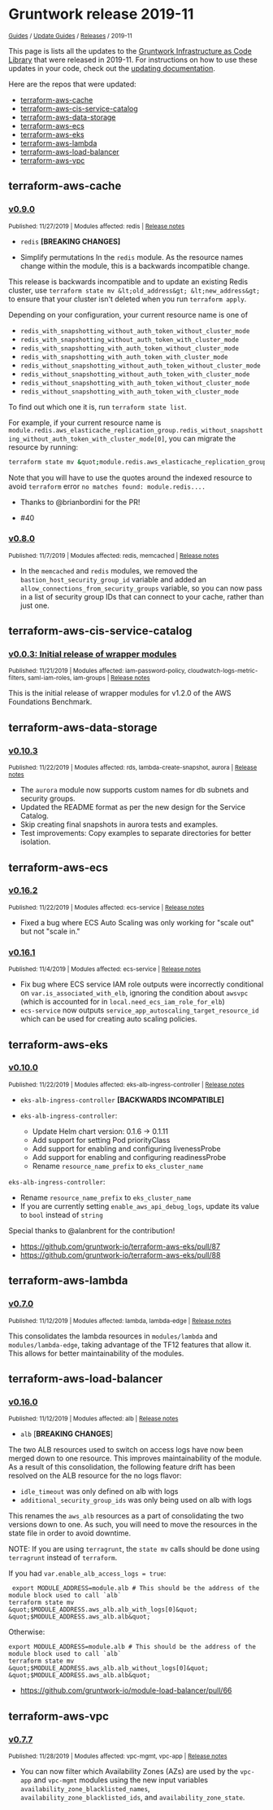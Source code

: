 
# Gruntwork release 2019-11

<p style={{marginTop: "-25px"}}><small><a href="/guides">Guides</a> / <a href="/guides/stay-up-to-date">Update Guides</a> / <a href="/guides/stay-up-to-date/releases">Releases</a> / 2019-11</small></p>

This page is lists all the updates to the [Gruntwork Infrastructure as Code
Library](https://gruntwork.io/infrastructure-as-code-library/) that were released in 2019-11. For instructions
on how to use these updates in your code, check out the [updating
documentation](/library/stay-up-to-date/updating).

Here are the repos that were updated:

- [terraform-aws-cache](#terraform-aws-cache)
- [terraform-aws-cis-service-catalog](#terraform-aws-cis-service-catalog)
- [terraform-aws-data-storage](#terraform-aws-data-storage)
- [terraform-aws-ecs](#terraform-aws-ecs)
- [terraform-aws-eks](#terraform-aws-eks)
- [terraform-aws-lambda](#terraform-aws-lambda)
- [terraform-aws-load-balancer](#terraform-aws-load-balancer)
- [terraform-aws-vpc](#terraform-aws-vpc)


## terraform-aws-cache


### [v0.9.0](https://github.com/gruntwork-io/terraform-aws-cache/releases/tag/v0.9.0)

<p style={{marginTop: "-20px", marginBottom: "10px"}}>
  <small>Published: 11/27/2019 | Modules affected: redis | <a href="https://github.com/gruntwork-io/terraform-aws-cache/releases/tag/v0.9.0">Release notes</a></small>
</p>

<div style={{"overflow":"hidden","textOverflow":"ellipsis","display":"-webkit-box","WebkitLineClamp":10,"lineClamp":10,"WebkitBoxOrient":"vertical"}}>


- `redis` **[BREAKING CHANGES]**


- Simplify permutations In the `redis` module. As the resource names change within the module, this is a backwards incompatible change.


This release is backwards incompatible and to update an existing Redis cluster, use `terraform state mv &lt;old_address&gt; &lt;new_address&gt;` to ensure that your cluster isn&apos;t deleted when you run `terraform apply`.

Depending on your configuration, your current resource name is one of
- `redis_with_snapshotting_without_auth_token_without_cluster_mode`
- `redis_with_snapshotting_without_auth_token_with_cluster_mode`
- `redis_with_snapshotting_with_auth_token_without_cluster_mode`
- `redis_with_snapshotting_with_auth_token_with_cluster_mode`
- `redis_without_snapshotting_without_auth_token_without_cluster_mode`
- `redis_without_snapshotting_without_auth_token_with_cluster_mode`
- `redis_without_snapshotting_with_auth_token_without_cluster_mode`
- `redis_without_snapshotting_with_auth_token_with_cluster_mode`

To find out which one it is, run `terraform state list`.

For example, if your current resource name is `module.redis.aws_elasticache_replication_group.redis_without_snapshotting_without_auth_token_with_cluster_mode[0]`, you can migrate the resource by running:

```bash
terraform state mv &quot;module.redis.aws_elasticache_replication_group.redis_without_snapshotting_without_auth_token_with_cluster_mode[0]&quot; module.redis.aws_elasticache_replication_group.redis
```
Note that you will have to use the quotes around the indexed resource to avoid `terraform` error `no matches found: module.redis....`


* Thanks to @brianbordini for the PR!


- #40


</div>


### [v0.8.0](https://github.com/gruntwork-io/terraform-aws-cache/releases/tag/v0.8.0)

<p style={{marginTop: "-20px", marginBottom: "10px"}}>
  <small>Published: 11/7/2019 | Modules affected: redis, memcached | <a href="https://github.com/gruntwork-io/terraform-aws-cache/releases/tag/v0.8.0">Release notes</a></small>
</p>

<div style={{"overflow":"hidden","textOverflow":"ellipsis","display":"-webkit-box","WebkitLineClamp":10,"lineClamp":10,"WebkitBoxOrient":"vertical"}}>



- In the `memcached` and `redis` modules, we removed the `bastion_host_security_group_id` variable and added an `allow_connections_from_security_groups` variable, so you can now pass in a list of security group IDs that can connect to your cache, rather than just one.


</div>



## terraform-aws-cis-service-catalog


### [v0.0.3: Initial release of wrapper modules](https://github.com/gruntwork-io/terraform-aws-cis-service-catalog/releases/tag/v0.0.3)

<p style={{marginTop: "-20px", marginBottom: "10px"}}>
  <small>Published: 11/21/2019 | Modules affected: iam-password-policy, cloudwatch-logs-metric-filters, saml-iam-roles, iam-groups | <a href="https://github.com/gruntwork-io/terraform-aws-cis-service-catalog/releases/tag/v0.0.3">Release notes</a></small>
</p>

<div style={{"overflow":"hidden","textOverflow":"ellipsis","display":"-webkit-box","WebkitLineClamp":10,"lineClamp":10,"WebkitBoxOrient":"vertical"}}>



This is the initial release of wrapper modules for v1.2.0 of the AWS Foundations Benchmark.



</div>



## terraform-aws-data-storage


### [v0.10.3](https://github.com/gruntwork-io/terraform-aws-data-storage/releases/tag/v0.10.3)

<p style={{marginTop: "-20px", marginBottom: "10px"}}>
  <small>Published: 11/22/2019 | Modules affected: rds, lambda-create-snapshot, aurora | <a href="https://github.com/gruntwork-io/terraform-aws-data-storage/releases/tag/v0.10.3">Release notes</a></small>
</p>

<div style={{"overflow":"hidden","textOverflow":"ellipsis","display":"-webkit-box","WebkitLineClamp":10,"lineClamp":10,"WebkitBoxOrient":"vertical"}}>



- The `aurora` module now supports custom names for db subnets and security groups.
- Updated the README format as per the new design for the Service Catalog.
- Skip creating final snapshots in aurora tests and examples.
- Test improvements: Copy examples to separate directories for better isolation.




</div>



## terraform-aws-ecs


### [v0.16.2](https://github.com/gruntwork-io/terraform-aws-ecs/releases/tag/v0.16.2)

<p style={{marginTop: "-20px", marginBottom: "10px"}}>
  <small>Published: 11/22/2019 | Modules affected: ecs-service | <a href="https://github.com/gruntwork-io/terraform-aws-ecs/releases/tag/v0.16.2">Release notes</a></small>
</p>

<div style={{"overflow":"hidden","textOverflow":"ellipsis","display":"-webkit-box","WebkitLineClamp":10,"lineClamp":10,"WebkitBoxOrient":"vertical"}}>



- Fixed a bug where ECS Auto Scaling was only working for &quot;scale out&quot; but not &quot;scale in.&quot;



</div>


### [v0.16.1](https://github.com/gruntwork-io/terraform-aws-ecs/releases/tag/v0.16.1)

<p style={{marginTop: "-20px", marginBottom: "10px"}}>
  <small>Published: 11/4/2019 | Modules affected: ecs-service | <a href="https://github.com/gruntwork-io/terraform-aws-ecs/releases/tag/v0.16.1">Release notes</a></small>
</p>

<div style={{"overflow":"hidden","textOverflow":"ellipsis","display":"-webkit-box","WebkitLineClamp":10,"lineClamp":10,"WebkitBoxOrient":"vertical"}}>



- Fix bug where ECS service IAM role outputs were incorrectly conditional on `var.is_associated_with_elb`, ignoring the condition about `awsvpc` (which is accounted for in `local.need_ecs_iam_role_for_elb`)
- `ecs-service` now outputs `service_app_autoscaling_target_resource_id` which can be used for creating auto scaling policies.




</div>



## terraform-aws-eks


### [v0.10.0](https://github.com/gruntwork-io/terraform-aws-eks/releases/tag/v0.10.0)

<p style={{marginTop: "-20px", marginBottom: "10px"}}>
  <small>Published: 11/22/2019 | Modules affected: eks-alb-ingress-controller | <a href="https://github.com/gruntwork-io/terraform-aws-eks/releases/tag/v0.10.0">Release notes</a></small>
</p>

<div style={{"overflow":"hidden","textOverflow":"ellipsis","display":"-webkit-box","WebkitLineClamp":10,"lineClamp":10,"WebkitBoxOrient":"vertical"}}>


- `eks-alb-ingress-controller` **[BACKWARDS INCOMPATIBLE]**


- `eks-alb-ingress-controller`:
  - Update Helm chart version: 0.1.6 -&gt; 0.1.11
  - Add support for setting Pod priorityClass
  - Add support for enabling and configuring livenessProbe
  - Add support for enabling and configuring readinessProbe
  - Rename `resource_name_prefix` to `eks_cluster_name`


`eks-alb-ingress-controller`:
- Rename `resource_name_prefix` to `eks_cluster_name`
- If you are currently setting `enable_aws_api_debug_logs`, update its value to `bool` instead of `string`


Special thanks to @alanbrent for the contribution!


- https://github.com/gruntwork-io/terraform-aws-eks/pull/87
- https://github.com/gruntwork-io/terraform-aws-eks/pull/88


</div>



## terraform-aws-lambda


### [v0.7.0](https://github.com/gruntwork-io/terraform-aws-lambda/releases/tag/v0.7.0)

<p style={{marginTop: "-20px", marginBottom: "10px"}}>
  <small>Published: 11/12/2019 | Modules affected: lambda, lambda-edge | <a href="https://github.com/gruntwork-io/terraform-aws-lambda/releases/tag/v0.7.0">Release notes</a></small>
</p>

<div style={{"overflow":"hidden","textOverflow":"ellipsis","display":"-webkit-box","WebkitLineClamp":10,"lineClamp":10,"WebkitBoxOrient":"vertical"}}>



This consolidates the lambda resources in `modules/lambda` and `modules/lambda-edge`, taking advantage of the TF12 features that allow it. This allows for better maintainability of the modules.



</div>



## terraform-aws-load-balancer


### [v0.16.0](https://github.com/gruntwork-io/terraform-aws-load-balancer/releases/tag/v0.16.0)

<p style={{marginTop: "-20px", marginBottom: "10px"}}>
  <small>Published: 11/12/2019 | Modules affected: alb | <a href="https://github.com/gruntwork-io/terraform-aws-load-balancer/releases/tag/v0.16.0">Release notes</a></small>
</p>

<div style={{"overflow":"hidden","textOverflow":"ellipsis","display":"-webkit-box","WebkitLineClamp":10,"lineClamp":10,"WebkitBoxOrient":"vertical"}}>


* `alb` [**BREAKING CHANGES**]


The two ALB resources used to switch on access logs have now been merged down to one resource. This improves maintainability of the module. As a result of this consolidation, the following feature drift has been resolved on the ALB resource for the no logs flavor:

- `idle_timeout` was only defined on alb with logs
- `additional_security_group_ids` was only being used on alb with logs


This renames the `aws_alb` resources as a part of consolidating the two versions down to one. As such, you will need to move the resources in the state file in order to avoid downtime.

NOTE: If you are using `terragrunt`, the `state mv` calls should be done using `terragrunt` instead of `terraform`.

If you had `var.enable_alb_access_logs = true`:
```
 export MODULE_ADDRESS=module.alb # This should be the address of the module block used to call `alb`
terraform state mv &quot;$MODULE_ADDRESS.aws_alb.alb_with_logs[0]&quot; &quot;$MODULE_ADDRESS.aws_alb.alb&quot;
```

Otherwise:
``` 
export MODULE_ADDRESS=module.alb # This should be the address of the module block used to call `alb`
terraform state mv &quot;$MODULE_ADDRESS.aws_alb.alb_without_logs[0]&quot; &quot;$MODULE_ADDRESS.aws_alb.alb&quot;
```


* https://github.com/gruntwork-io/module-load-balancer/pull/66

</div>



## terraform-aws-vpc


### [v0.7.7](https://github.com/gruntwork-io/terraform-aws-vpc/releases/tag/v0.7.7)

<p style={{marginTop: "-20px", marginBottom: "10px"}}>
  <small>Published: 11/28/2019 | Modules affected: vpc-mgmt, vpc-app | <a href="https://github.com/gruntwork-io/terraform-aws-vpc/releases/tag/v0.7.7">Release notes</a></small>
</p>

<div style={{"overflow":"hidden","textOverflow":"ellipsis","display":"-webkit-box","WebkitLineClamp":10,"lineClamp":10,"WebkitBoxOrient":"vertical"}}>



- You can now filter which Availability Zones (AZs) are used by the `vpc-app` and `vpc-mgmt` modules using the new input variables `availability_zone_blacklisted_names`, `availability_zone_blacklisted_ids`, and `availability_zone_state`.


</div>




<!-- ##DOCS-SOURCER-START
{
  "sourcePlugin": "releases",
  "hash": "fd2c798058996b88627a00a032f3665c"
}
##DOCS-SOURCER-END -->
